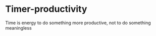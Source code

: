 # Timer-productivity
Time is energy to do something more productive, not to do something meaningless
